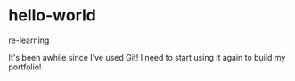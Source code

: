 # hello-world
re-learning

It's been awhile since I've used Git! I need to start using it again to build my portfolio!
